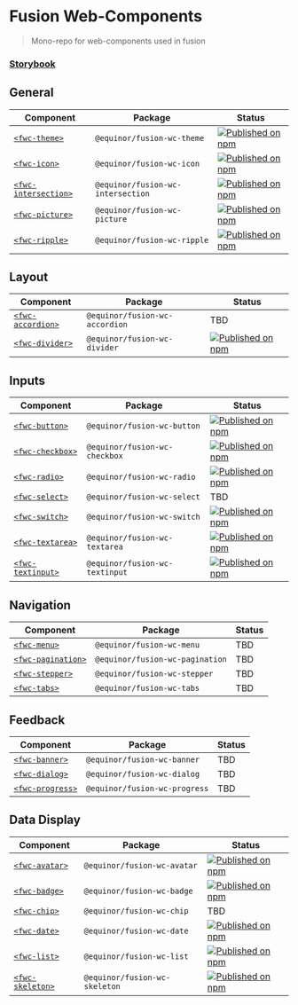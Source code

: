 <!--prettier-ignore-start-->
# Fusion Web-Components

> Mono-repo for web-components used in fusion

### [Storybook](https://equinor.github.io/fusion-web-components/)

## General
| Component | Package | Status
| --------- | ------- | ------
| [`<fwc-theme>`](https://github.com/equinor/fusion-web-components/tree/main/packages/theme) | `@equinor/fusion-wc-theme` | [![Published on npm](https://img.shields.io/npm/v/@equinor/fusion-wc-theme.svg)](https://www.npmjs.com/package/@equinor/fusion-wc-theme)
| [`<fwc-icon>`](https://github.com/equinor/fusion-web-components/tree/main/packages/icon) | `@equinor/fusion-wc-icon` | [![Published on npm](https://img.shields.io/npm/v/@equinor/fusion-wc-icon.svg)](https://www.npmjs.com/package/@equinor/fusion-wc-icon)
| [`<fwc-intersection>`](https://github.com/equinor/fusion-web-components/tree/main/packages/intersection) | `@equinor/fusion-wc-intersection` | [![Published on npm](https://img.shields.io/npm/v/@equinor/fusion-wc-intersection.svg)](https://www.npmjs.com/package/@equinor/fusion-wc-intersection)
| [`<fwc-picture>`](https://github.com/equinor/fusion-web-components/tree/main/packages/picture) | `@equinor/fusion-wc-picture` | [![Published on npm](https://img.shields.io/npm/v/@equinor/fusion-wc-picture.svg)](https://www.npmjs.com/package/@equinor/fusion-wc-picture)
| [`<fwc-ripple>`](https://github.com/equinor/fusion-web-components/tree/main/packages/ripple) | `@equinor/fusion-wc-ripple` | [![Published on npm](https://img.shields.io/npm/v/@equinor/fusion-wc-ripple.svg)](https://www.npmjs.com/package/@equinor/fusion-wc-ripple)

## Layout
| Component | Package | Status
| --------- | ------- | ------
| [`<fwc-accordion>`](https://github.com/equinor/fusion-web-components/tree/main/packages/accordion) | `@equinor/fusion-wc-accordion` | TBD
| [`<fwc-divider>`](https://github.com/equinor/fusion-web-components/tree/main/packages/divider) | `@equinor/fusion-wc-divider` | [![Published on npm](https://img.shields.io/npm/v/@equinor/fusion-wc-divider.svg)](https://www.npmjs.com/package/@equinor/fusion-wc-divider)

## Inputs
| Component | Package | Status
| --------- | ------- | ------
| [`<fwc-button>`](https://github.com/equinor/fusion-web-components/tree/main/packages/button) | `@equinor/fusion-wc-button` | [![Published on npm](https://img.shields.io/npm/v/@equinor/fusion-wc-button.svg)](https://www.npmjs.com/package/@equinor/fusion-wc-button)
| [`<fwc-checkbox>`](https://github.com/equinor/fusion-web-components/tree/main/packages/checkbox) | `@equinor/fusion-wc-checkbox` | [![Published on npm](https://img.shields.io/npm/v/@equinor/fusion-wc-checkbox.svg)](https://www.npmjs.com/package/@equinor/fusion-wc-checkbox)
| [`<fwc-radio>`](https://github.com/equinor/fusion-web-components/tree/main/packages/radio) | `@equinor/fusion-wc-radio` | [![Published on npm](https://img.shields.io/npm/v/@equinor/fusion-wc-radio.svg)](https://www.npmjs.com/package/@equinor/fusion-wc-radio)
| [`<fwc-select>`](https://github.com/equinor/fusion-web-components/tree/main/packages/select) | `@equinor/fusion-wc-select` | TBD
| [`<fwc-switch>`](https://github.com/equinor/fusion-web-components/tree/main/packages/switch) | `@equinor/fusion-wc-switch` | [![Published on npm](https://img.shields.io/npm/v/@equinor/fusion-wc-switch.svg)](https://www.npmjs.com/package/@equinor/fusion-wc-switch)
| [`<fwc-textarea>`](https://github.com/equinor/fusion-web-components/tree/main/packages/textarea) | `@equinor/fusion-wc-textarea` | [![Published on npm](https://img.shields.io/npm/v/@equinor/fusion-wc-textarea.svg)](https://www.npmjs.com/package/@equinor/fusion-wc-textarea)
| [`<fwc-textinput>`](https://github.com/equinor/fusion-web-components/tree/main/packages/textinput) | `@equinor/fusion-wc-textinput` | [![Published on npm](https://img.shields.io/npm/v/@equinor/fusion-wc-textinput.svg)](https://www.npmjs.com/package/@equinor/fusion-wc-textinput)

## Navigation
| Component | Package | Status
| --------- | ------- | ------
| [`<fwc-menu>`](https://github.com/equinor/fusion-web-components/tree/main/packages/menu) | `@equinor/fusion-wc-menu` | TBD
| [`<fwc-pagination>`](https://github.com/equinor/fusion-web-components/tree/main/packages/pagination) | `@equinor/fusion-wc-pagination` | TBD
| [`<fwc-stepper>`](https://github.com/equinor/fusion-web-components/tree/main/packages/stepper) | `@equinor/fusion-wc-stepper` | TBD
| [`<fwc-tabs>`](https://github.com/equinor/fusion-web-components/tree/main/packages/tabs) | `@equinor/fusion-wc-tabs` | TBD

## Feedback
| Component | Package | Status
| --------- | ------- | ------
| [`<fwc-banner>`](https://github.com/equinor/fusion-web-components/tree/main/packages/banner) | `@equinor/fusion-wc-banner` | TBD
| [`<fwc-dialog>`](https://github.com/equinor/fusion-web-components/tree/main/packages/dialog) | `@equinor/fusion-wc-dialog` | TBD
| [`<fwc-progress>`](https://github.com/equinor/fusion-web-components/tree/main/packages/progress) | `@equinor/fusion-wc-progress` | TBD

## Data Display
| Component | Package | Status
| --------- | ------- | ------
| [`<fwc-avatar>`](https://github.com/equinor/fusion-web-components/tree/main/packages/avatar) | `@equinor/fusion-wc-avatar` | [![Published on npm](https://img.shields.io/npm/v/@equinor/fusion-wc-avatar.svg)](https://www.npmjs.com/package/@equinor/fusion-wc-avatar)
| [`<fwc-badge>`](https://github.com/equinor/fusion-web-components/tree/main/packages/badge) | `@equinor/fusion-wc-badge` | [![Published on npm](https://img.shields.io/npm/v/@equinor/fusion-wc-badge.svg)](https://www.npmjs.com/package/@equinor/fusion-wc-badge)
| [`<fwc-chip>`](https://github.com/equinor/fusion-web-components/tree/main/packages/chip) | `@equinor/fusion-wc-chip` | TBD
| [`<fwc-date>`](https://github.com/equinor/fusion-web-components/tree/main/packages/date) | `@equinor/fusion-wc-date` | [![Published on npm](https://img.shields.io/npm/v/@equinor/fusion-wc-date.svg)](https://www.npmjs.com/package/@equinor/fusion-wc-date)
| [`<fwc-list>`](https://github.com/equinor/fusion-web-components/tree/main/packages/list) | `@equinor/fusion-wc-list` | [![Published on npm](https://img.shields.io/npm/v/@equinor/fusion-wc-list.svg)](https://www.npmjs.com/package/@equinor/fusion-wc-list)
| [`<fwc-skeleton>`](https://github.com/equinor/fusion-web-components/tree/main/packages/skeleton) | `@equinor/fusion-wc-skeleton` | [![Published on npm](https://img.shields.io/npm/v/@equinor/fusion-wc-skeleton.svg)](https://www.npmjs.com/package/@equinor/fusion-wc-skeleton)
<!--prettier-ignore-end-->
